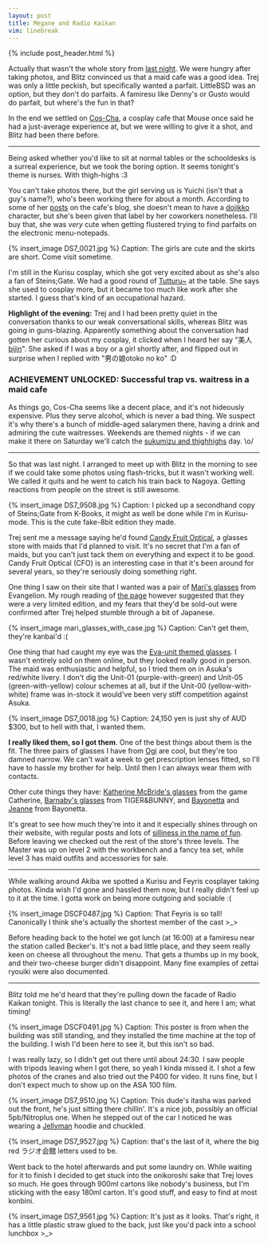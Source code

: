 ```yaml
---
layout: post
title: Megane and Radio Kaikan
vim: linebreak
---
```


{% include post_header.html %}

Actually that wasn't the whole story from [last night](/2012/03/06/ramen-to-tarot-to-kurisu.html). We were hungry after taking photos, and Blitz convinced us that a maid cafe was a good idea. Trej was only a little peckish, but specifically wanted a parfait. LittleBSD was an option, but they don't do parfaits. A famiresu like Denny's or Gusto would do parfait, but where's the fun in that?

In the end we settled on [Cos-Cha](http://www.cos-cha.com/), a cosplay cafe that Mouse once said he had a just-average experience at, but we were willing to give it a shot, and Blitz had been there before.

-----

Being asked whether you'd like to sit at normal tables or the schooldesks is a surreal experience, but we took the boring option. It seems tonight's theme is nurses. With thigh-highs  :3

You can't take photos there, but the girl serving us is Yuichi (isn't that a guy's name?), who's been working there for about a month. According to some of her [posts](http://blog.livedoor.jp/cos_cha/archives/52260461.html) on the cafe's blog, she doesn't mean to have a [dojikko](http://tvtropes.org/pmwiki/pmwiki.php/Main/Dojikko) character, but she's been given that label by her coworkers nonetheless. I'll buy that, she was *very* cute when getting flustered trying to find parfaits on the electronic menu-notepads.

{% insert_image DS7_0021.jpg %}
Caption: The girls are cute and the skirts are short. Come visit sometime.

I'm still in the Kurisu cosplay, which she got very excited about as she's also a fan of Steins;Gate. We had a good round of [Tutturu~](http://www.youtube.com/watch?v=gycSZoYzEks) at the table. She says she used to cosplay more, but it became too much like work after she started. I guess that's kind of an occupational hazard.

**Highlight of the evening:** Trej and I had been pretty quiet in the conversation thanks to our weak conversational skills, whereas Blitz was going in guns-blazing. Apparently something about the conversation had gotten her curious about my cosplay, it clicked when I heard her say "<ruby>美人<rt><rp>(</rp><a href="http://jisho.org/words?jap=%E7%BE%8E%E4%BA%BA">bijin</a><rp>)</rp></rt></ruby>". She asked if I was a boy or a girl shortly after, and flipped out in surprise when I replied with "<ruby>男の娘<rt><rp>(</rp>otoko no ko<rp>)</rp></rt></ruby>" :D

### ACHIEVEMENT UNLOCKED: Successful trap vs. waitress in a maid cafe

As things go, Cos-Cha seems like a decent place, and it's not hideously expensive. Plus they serve alcohol, which is never a bad thing. We suspect it's why there's a bunch of middle-aged salarymen there, having a drink and admiring the cute waitresses. Weekends are themed nights - if we can make it there on Saturday we'll catch the [sukumizu and thighhighs](http://danbooru.donmai.us/post/show/1108674/) day. \o/

-----

So that was last night. I arranged to meet up with Blitz in the morning to see if we could take some photos using flash-tricks, but it wasn't working well. We called it quits and he went to catch his train back to Nagoya. Getting reactions from people on the street is still awesome.

{% insert_image DS7_9508.jpg %}
Caption: I picked up a secondhand copy of Steins;Gate from K-Books, it might as well be done while I'm in Kurisu-mode. This is the cute fake-8bit edition they made.

Trej sent me a message saying he'd found [Candy Fruit Optical](http://www.canful-megane.com/), a glasses store with maids that I'd planned to visit. It's no secret that I'm a fan of maids, but you can't just tack them on everything and expect it to be good. Candy Fruit Optical (CFO) is an interesting case in that it's been around for several years, so they're seriously doing something right.

One thing I saw on their site that I wanted was a pair of [Mari's glasses](http://danbooru.donmai.us/post/show/1027655/) from Evangelion. My rough reading of [the page](http://blog.livedoor.jp/moe_megane/archives/55466128.html) however suggested that they were a very limited edition, and my fears that they'd be sold-out were confirmed after Trej helped stumble through a bit of Japanese.

{% insert_image mari_glasses_with_case.jpg %}
Caption: Can't get them, they're kanbai'd :(

One thing that had caught my eye was the [Eva-unit themed glasses](http://blog.livedoor.jp/moe_megane/archives/55509952.html). I wasn't entirely sold on them online, but they looked really good in person. The maid was enthusiastic and helpful, so I tried them on in Asuka's red/white livery. I don't dig the Unit-01 (purple-with-green) and Unit-05 (green-with-yellow) colour schemes at all, but if the Unit-00 (yellow-with-white) frame was in-stock it would've been very stiff competition against Asuka.

{% insert_image DS7_0018.jpg %}
Caption: 24,150 yen is just shy of AUD $300, but to hell with that, I wanted them.

**I really liked them, so I got them**. One of the best things about them is the fit. The three pairs of glasses I have from [Ogi](http://www.ogieyewear.com/) are cool, but they're too damned narrow. We can't wait a week to get prescription lenses fitted, so I'll have to hassle my brother for help. Until then I can always wear them with contacts.

Other cute things they have: [Katherine McBride's glasses](http://blog.livedoor.jp/moe_megane/archives/55502043.html) from the game Catherine, [Barnaby's glasses](http://blog.livedoor.jp/moe_megane/archives/55469557.html) from TIGER&BUNNY, and [Bayonetta](http://www.canful-megane.com/info/BAYONETTA.html) and [Jeanne](http://www.canful-megane.com/info/Jeanne.html) from Bayonetta.

It's great to see how much they're into it and it especially shines through on their website, with regular posts and lots of [silliness in the name of fun](http://blog.livedoor.jp/moe_megane/archives/55501356.html). Before leaving we checked out the rest of the store's three levels. The Master was up on level 2 with the workbench and a fancy tea set, while level 3 has maid outfits and accessories for sale.

-----

While walking around Akiba we spotted a Kurisu and Feyris cosplayer taking photos. Kinda wish I'd gone and hassled them now, but I really didn't feel up to it at the time. I gotta work on being more outgoing and sociable :(

{% insert_image DSCF0487.jpg %}
Caption: That Feyris is so tall! Canonically I think she's actually the shortest member of the cast >_>

Before heading back to the hotel we got lunch (at 16:00) at a famiresu near the station called Becker's. It's not a bad little place, and they seem really keen on cheese all throughout the menu. That gets a thumbs up in my book, and their two-cheese burger didn't disappoint. Many fine examples of zettai ryouiki were also documented.

-----

Blitz told me he'd heard that they're pulling down the facade of Radio Kaikan tonight. This is literally the last chance to see it, and here I am; what timing!

{% insert_image DSCF0491.jpg %}
Caption: This poster is from when the building was still standing, and they installed the time machine at the top of the building. I wish I'd been here to see it, but this isn't so bad.

I was really lazy, so I didn't get out there until about 24:30. I saw people with tripods leaving when I got there, so yeah I kinda missed it. I shot a few photos of the cranes and also tried out the P400 for video. It runs fine, but I don't expect much to show up on the ASA 100 film.

{% insert_image DS7_9510.jpg %}
Caption: This dude's itasha was parked out the front, he's just sitting there chillin'. It's a nice job, possibly an official 5pb/Nitroplus one. When he stepped out of the car I noticed he was wearing a [Jellyman](http://www.cospa.com/detail/id/00000035764) hoodie and chuckled.

{% insert_image DS7_9527.jpg %}
Caption: that's the last of it, where the big red ラジオ会館 letters used to be.

Went back to the hotel afterwards and put some laundry on. While waiting for it to finish I decided to get stuck into the onikoroshi sake that Trej loves so much. He goes through 900ml cartons like nobody's business, but I'm sticking with the easy 180ml carton. It's good stuff, and easy to find at most konbini.

{% insert_image DS7_9561.jpg %}
Caption: It's just as it looks. That's right, it has a little plastic straw glued to the back, just like you'd pack into a school lunchbox >_>

